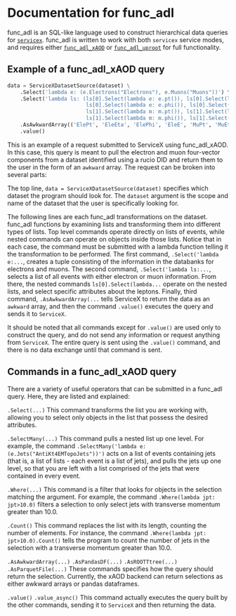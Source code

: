 # Documentation for func_adl

func_adl is an SQL-like language used to construct hierarchical data queries for [`servicex`](https://pypi.org/project/servicex/). func_adl is written to work with both `servicex` service modes, and requires either [`func_adl_xAOD`](https://pypi.org/project/func-adl-xAOD/) or [`func_adl_uproot`](https://pypi.org/project/func-adl-uproot/) for full functionality.

## Example of a func_adl_xAOD query

```python
data = ServiceXDatasetSource(dataset) \
    .Select('lambda e: (e.Electrons("Electrons"), e.Muons("Muons"))') \
    .Select('lambda ls: (ls[0].Select(lambda e: e.pt()), ls[0].Select(lambda e: e.eta()), \
                         ls[0].Select(lambda e: e.phi()), ls[0].Select(lambda e: e.e()), \
                         ls[1].Select(lambda m: m.pt()), ls[1].Select(lambda m: m.eta()), \
                         ls[1].Select(lambda m: m.phi()), ls[1].Select(lambda m: m.e()))') \
    .AsAwkwardArray(('ElePt', 'EleEta', 'ElePhi', 'EleE', 'MuPt', 'MuEta', 'MuPhi', 'MuE')) \
    .value()
```

This is an example of a request submitted to ServiceX using func_adl_xAOD. In this case, this query is meant to pull the electron and muon four-vector components from a dataset identified using a rucio DID and return them to the user in the form of an `awkward` array. The request can be broken into several parts:

The top line, `data = ServiceXDatasetSource(dataset)` specifies which dataset the program should look for. The `dataset` argument is the scope and name of the dataset that the user is specifically looking for.

The following lines are each func_adl transformations on the dataset. func_adl functions by examining lists and transforming them into different types of lists. Top level commands operate directly on lists of events, while nested commands can operate on objects inside those lists. Notice that in each case, the command must be submitted with a lambda function telling it the transformation to be performed. The first command, `.Select('lambda e:...`, creates a tuple consisting of the information in the databanks for electrons and muons. The second command, `.Select('lambda ls:...`, selects a list of all events with either electron or muon information. From there, the nested commands `ls[0].Select(lambda...` operate on the nested lists, and select specific attributes about the leptons. Finally, third command, `.AsAwkwardArray(...` tells ServiceX to return the data as an `awkward` array, and then the command `.value()` executes the query and sends it to `ServiceX`.

It should be noted that all commands except for `.value()` are used only to construct the query, and do not send any information or request anything from `ServiceX`. The entire query is sent using the `.value()` command, and there is no data exchange until that command is sent.

## Commands in a func_adl_xAOD query

There are a variety of useful operators that can be submitted in a func_adl query. Here, they are listed and explained:

`.Select(...)`
This command transforms the list you are working with, allowing you to select only objects in the list that possess the desired attributes.

`.SelectMany(...)`
This command pulls a nested list up one level. For example, the command `.SelectMany('lambda e: (e.Jets("AntiKt4EMTopoJets"))')` acts on a list of events containing jets (that is, a list of lists - each event is a list of jets), and pulls the jets up one level, so that you are left with a list comprised of the jets that were contained in every event.

`.Where(...)`
This command is a filter that looks for objects in the selection matching the argument. For example, the command `.Where(lambda jpt: jpt>10.0)` filters a selection to only select jets with transverse momentum greater than 10.0.

`.Count()`
This command replaces the list with its length, counting the number of elements. For instance, the command `.Where(lambda jpt: jpt>10.0).Count()` tells the program to count the number of jets in the selection with a transverse momentum greater than 10.0.

`.AsAwkwardArray(...)`
`.AsPandasDF(...)`
`.AsROOTTtree(...)`
`.AsParquetFile(...)`
These commands specifies how the query should return the selection. Currently, the xAOD backend can return selections as either awkward arrays or pandas dataframes.

`.value()`
`.value_async()`
This command actually executes the query built by the other commands, sending it to `ServiceX` and then returning the data.
